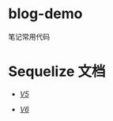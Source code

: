 # blog-demo
笔记常用代码


# Sequelize 文档
- [*V5*](./document/sequelize/sequelize-docs-Zh-CN-5/Readme.md) 
 
- [*V6*](./document/sequelize/sequelize-docs-Zh-CN-master_6/Readme.md) 